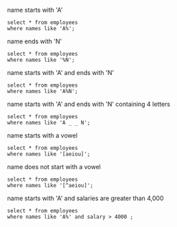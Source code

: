 name starts with 'A'
```
select * from employees
where names like 'A%';
```

name ends with 'N'
```
select * from employees
where names like '%N';
```

name starts with 'A' and ends with 'N'
```
select * from employees
where names like 'A%N';
```

name starts with 'A' and ends with 'N' containing 4 letters
```
select * from employees
where names like 'A _ _ N';
```

name starts with  a vowel
```
select * from employees
where names like '[aeiou]';
```

name does not  start with a vowel
```
select * from employees
where names like '[^aeiou]';
```

name starts with 'A' and salaries are greater than 4,000
```
select * from employees
where names like 'A%' and salary > 4000 ; 
```

